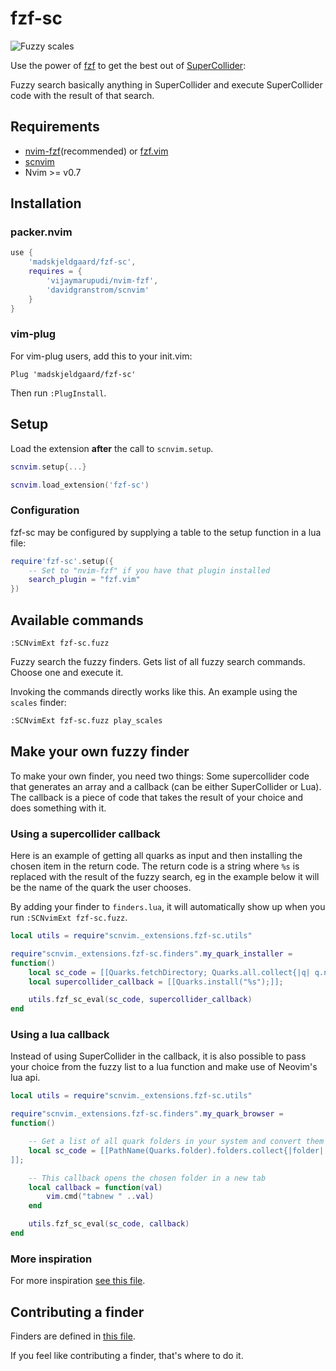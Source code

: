 # fzf-sc

![Fuzzy scales](assets/fzf-sc-fuzzyscales.gif)

Use the power of [fzf](https://github.com/junegunn/fzf) to get the best out of [SuperCollider](https://supercollider.github.io/):

Fuzzy search basically anything in SuperCollider and execute SuperCollider code with the result of that search.

## Requirements

- [nvim-fzf](https://github.com/vijaymarupudi/nvim-fzf)(recommended) or [fzf.vim](https://github.com/junegunn/fzf.vim)
- [scnvim](https://github.com/davidgranstrom/scnvim)
- Nvim >= v0.7

## Installation

### packer.nvim

```lua
use {
	'madskjeldgaard/fzf-sc',
	requires = {
		'vijaymarupudi/nvim-fzf',
		'davidgranstrom/scnvim'
	}
}
```


### vim-plug
For vim-plug users, add this to your init.vim:

`Plug 'madskjeldgaard/fzf-sc'`

Then run `:PlugInstall`.

## Setup

Load the extension **after** the call to `scnvim.setup`.

```lua
scnvim.setup{...}

scnvim.load_extension('fzf-sc')
```


### Configuration

fzf-sc may be configured by supplying a table to the setup function in a lua file:

```lua
require'fzf-sc'.setup({
	-- Set to "nvim-fzf" if you have that plugin installed
	search_plugin = "fzf.vim" 
})
```

## Available commands
`:SCNvimExt fzf-sc.fuzz`

Fuzzy search the fuzzy finders. Gets list of all fuzzy search commands. Choose one and execute it.

Invoking the commands directly works like this. An example using the `scales` finder:

```bash
:SCNvimExt fzf-sc.fuzz play_scales
```

## Make your own fuzzy finder

To make your own finder, you need two things: Some supercollider code that generates an array and a callback (can be either SuperCollider or Lua). The callback is a piece of code that takes the result of your choice and does something with it. 

### Using a supercollider callback

Here is an example of getting all quarks as input and then installing the chosen item in the return code. The return code is a string where `%s` is replaced with the result of the fuzzy search, eg in the example below it will be the name of the quark the user chooses.

By adding your finder to `finders.lua`, it will automatically show up when you run `:SCNvimExt fzf-sc.fuzz`.

```lua
local utils = require"scnvim._extensions.fzf-sc.utils"

require"scnvim._extensions.fzf-sc.finders".my_quark_installer = 
function()
	local sc_code = [[Quarks.fetchDirectory; Quarks.all.collect{|q| q.name}]];
	local supercollider_callback = [[Quarks.install("%s");]];

	utils.fzf_sc_eval(sc_code, supercollider_callback)
end
```

### Using a lua callback

Instead of using SuperCollider in the callback, it is also possible to pass your choice from the fuzzy list to a lua function and make use of Neovim's lua api.

```lua
local utils = require"scnvim._extensions.fzf-sc.utils"

require"scnvim._extensions.fzf-sc.finders".my_quark_browser = 
function()

	-- Get a list of all quark folders in your system and convert them to full paths
	local sc_code = [[PathName(Quarks.folder).folders.collect{|folder| folder.fullPath}
]];

	-- This callback opens the chosen folder in a new tab
	local callback = function(val) 
		vim.cmd("tabnew " ..val) 
	end

	utils.fzf_sc_eval(sc_code, callback)
end
```

### More inspiration 

For more inspiration [see this file](lua/scnvim/_extensions/fzf-sc/finders.lua). 

## Contributing a finder

Finders are defined in [this file](lua/scnvim/_extensions/fzf-sc/finders.lua). 

If you feel like contributing a finder, that's where to do it.

